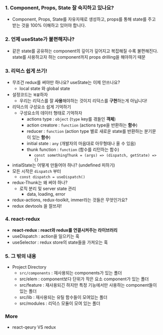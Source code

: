 ### 1. Component, Props, State 잘 숙지하고 있나요?
 -  Component, Props, State를 자유자재로 생성하고, props를 통해 state를 주고 받는 것을 100% 이해하고 있어야 합니다.
### 2. 언제 useState가 불편해지나?
 - 같은 state를 공유하는 component의 깊이가 깊어지고 복잡해질 수록 불편해진다. state를 사용하고자 하는 component까지 props drilling을 해야하기 때문
### 3. 리덕스 쉽게 쓰기!
  - 무조건 redux를 써야만 하나요? useState는 이제 안쓰나요?
    - local state 와 global state
  - 설정코드는 `복붙`하자
    - 우리는 리덕스를 잘 **사용**해야하는 것이지 리덕스를 **구현**하는게 아닙니다!
  - 리덕스의 구성요소 쉽게 기억하기
    - 구성요소의 데이터 형태로 기억하자
      - actions type : `object` (`type` key를 겪들인 **객체**)
      - action creatore : `function` (actions type을 반환하는 **함수**)
      - reducer : `function` (action type 별로 새로운 state를 반환하는 분기문이 있는 **함수**)
      - initial state : `any` (개발자의 마음대로 아무형태나 올 수 있음)
      - thunk function : `function` (함수를 리턴하는 함수)
        - `const somethingThunk = (args) => (dispatch, getState) => {}`
  - intialState는 어떻게 만들어야 하나? (undefined 피하기)
  - 모든 시작은 `dispatch` 부터
    - `const dispatch = useDispatch()`
  - redux-Thunk는 왜 써야 하나?
    - 로직 분리 및 server state 관리
      - data, loading, error 
  - redux-actions, redux-toolkit, immer라는 것들은 무엇인가요?
  - redux devtools 을 잘쓰자!

### 4. react-redux
 - **react-redux : react와 redux를 연결시켜주는 라이브러리**
 - useDispatch : action을 일으키는 훅
 - useSelector : redux store의 state들을 가져오는 훅 

### 5. 그 밖의 내용
 - Project Directory
   - `src/components` : 재사용되는 components가 있는 폴더
   - src/elem : component보다 단위가 작은 요소 component가 있는 폴더 
   - src/feature : 재사용되긴 하지만 특정 기능에서만 사용하는 component들이 있는 폴더
   - src/lib : 재사용되는 유틸 함수들이 모여있는 폴더
   - src/modules : 리덕스 모듈이 모여 있는 폴더

### More
 - react-qeury VS redux 